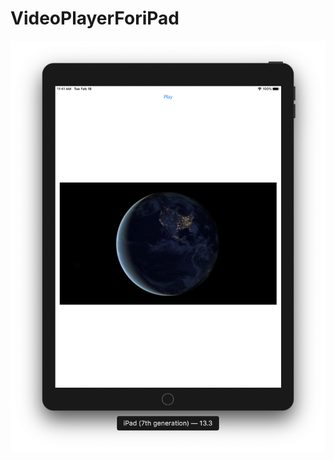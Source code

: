 # VideoPlayerForiPad

![](https://github.com/ram4ik/VideoPlayerForiPad/blob/master/VideoPlayerForiPad/Assets.xcassets/Screenshot%202020-02-18%20at%2011.41.28.imageset/Screenshot%202020-02-18%20at%2011.41.28.png)
